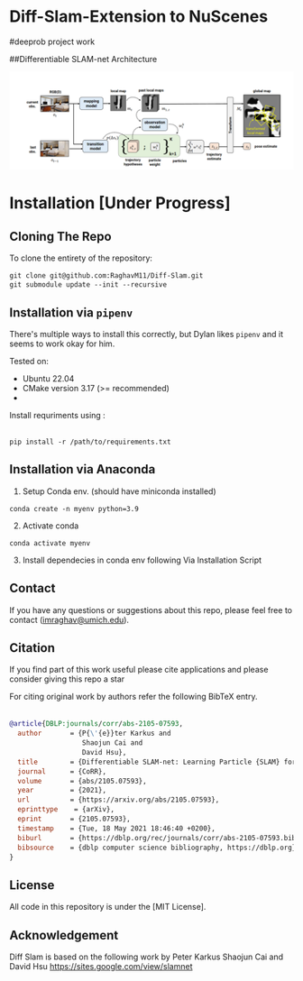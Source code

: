 # Diff-Slam-Extension to NuScenes 
#deeprob project work

##Differentiable SLAM-net Architecture

![Image Alt text](arch/Diff-arch.png    "Differentiable SLAM-net Architecture")


# Installation [Under Progress]

## Cloning The Repo

To clone the entirety of the repository:
```
git clone git@github.com:RaghavM11/Diff-Slam.git
git submodule update --init --recursive
```

## Installation via `pipenv`

There's multiple ways to install this correctly, but Dylan likes `pipenv` and it seems to work okay for him.

Tested on:
- Ubuntu 22.04
- CMake version 3.17 (>= recommended)
-

Install requriments using : 

```

pip install -r /path/to/requirements.txt

```
## Installation via Anaconda

1. Setup Conda env. (should have miniconda installed)
````
conda create -n myenv python=3.9 
````
2. Activate conda 

```
conda activate myenv

```
3. Install dependecies in conda env following Via Installation Script 



## Contact
If you have any questions or suggestions about this repo, please feel free to contact (imraghav@umich.edu).

## Citation
If you find part of this work useful please cite applications and please consider giving this repo a star

For citing original work by authors refer the following BibTeX entry.

```BIBTEX

@article{DBLP:journals/corr/abs-2105-07593,
  author       = {P{\'{e}}ter Karkus and
                  Shaojun Cai and
                  David Hsu},
  title        = {Differentiable SLAM-net: Learning Particle {SLAM} for Visual Navigation},
  journal      = {CoRR},
  volume       = {abs/2105.07593},
  year         = {2021},
  url          = {https://arxiv.org/abs/2105.07593},
  eprinttype    = {arXiv},
  eprint       = {2105.07593},
  timestamp    = {Tue, 18 May 2021 18:46:40 +0200},
  biburl       = {https://dblp.org/rec/journals/corr/abs-2105-07593.bib},
  bibsource    = {dblp computer science bibliography, https://dblp.org}
}

```

## License
All code in this repository is under the [MIT License].

## Acknowledgement
Diff Slam is based on the following work by Peter Karkus Shaojun Cai and David Hsu
https://sites.google.com/view/slamnet
